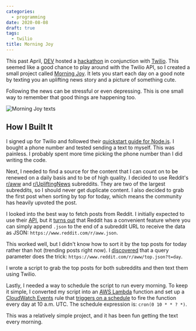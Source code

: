 ```yaml
---
categories:
  - programming
date: 2020-08-08
draft: true
tags:
  - twilio
title: Morning Joy
---
```


This past April,
[DEV](https://dev.to/devteam/announcing-the-twilio-hackathon-on-dev-2lh8) hosted
a
[hackathon](https://dev.to/devteam/announcing-the-twilio-hackathon-on-dev-2lh8)
in conjunction with [Twilio](https://www.twilio.com/). This seemed like a good
chance to play around with the Twilio API, so I created a small project called
[Morning Joy](https://github.com/dguo/morning-joy). It lets you start each day
on a good note by texting you an uplifting news story and a picture of something
cute.

Following the news can be stressful or even depressing. This is one small way to
remember that good things are happening too.

![Morning Joy texts](https://i.imgur.com/OPNJIGn.jpg)

## How I Built It

I signed up for Twilio and followed their [quickstart guide for
Node.js](https://www.twilio.com/docs/sms/quickstart/node#install-nodejs-and-the-twilio-module).
I bought a phone number and tested sending a text to myself. This was painless.
I probably spent more time picking the phone number than I did writing the code.

Next, I needed to find a source for the content that I can count on to be
renewed on a daily basis and to be of high quality. I decided to use Reddit's
[r/aww](https://www.reddit.com/r/aww/) and
[r/UpliftingNews](https://www.reddit.com/r/UpliftingNews/) subreddits. They are
two of the largest subreddits, so I should never get duplicate content. I also
decided to grab the first post when sorting by top for today, which means the
community has heavily upvoted the post.

I looked into the best way to fetch posts from Reddit. I initially expected to
use their [API](https://www.reddit.com/dev/api/), but it [turns
out](https://www.reddit.com/r/javascript/comments/8yg6ig/adding_json_onto_the_end_of_most_reddit_urls/)
that Reddit has a convenient feature where you can simply append `.json` to the
end of a subreddit URL to receive the data as JSON:
`https://www.reddit.com/r/aww.json`.

This worked well, but I didn't know how to sort it by the top posts for today
rather than hot (trending posts right now). I
[discovered](https://www.reddit.com/r/redditdev/comments/1470nj/what_is_the_json_link_for_getting_differently/)
that a query parameter does the trick:
`https://www.reddit.com/r/aww/top.json?t=day`.

I wrote a script to grab the top posts for both subreddits and then text them
using Twilio.

Lastly, I needed a way to schedule the script to run every morning. To keep it
simple, I converted my script into an [AWS
Lambda](https://aws.amazon.com/lambda/) function and set up a [CloudWatch
Events](https://docs.aws.amazon.com/AmazonCloudWatch/latest/events/WhatIsCloudWatchEvents.html)
rule that [triggers on a
schedule](https://docs.aws.amazon.com/AmazonCloudWatch/latest/events/Create-CloudWatch-Events-Scheduled-Rule.html)
to fire the function every day at 10 a.m. UTC. The schedule expression is:
`cron(0 10 * * ? *)`.

This was a relatively simple project, and it has been fun getting the text every
morning.
